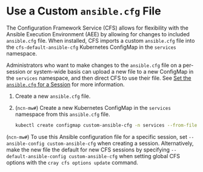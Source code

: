# Use a Custom `ansible.cfg` File

The Configuration Framework Service \(CFS\) allows for flexibility with the Ansible Execution Environment \(AEE\) by allowing for
changes to included `ansible.cfg` file. When installed, CFS imports a custom `ansible.cfg` file into the `cfs-default-ansible-cfg`
Kubernetes ConfigMap in the `services` namespace.

Administrators who want to make changes to the `ansible.cfg` file on a per-session or system-wide basis can upload a new file to a new
ConfigMap in the `services` namespace, and then direct CFS to use their file. See
[Set the `ansible.cfg` for a Session](Set_the_ansible-cfg_for_a_Session.md) for more information.

1. Create a new `ansible.cfg` file.

1. (`ncn-mw#`) Create a new Kubernetes ConfigMap in the `services` namespace from this `ansible.cfg` file.

    ```bash
    kubectl create configmap custom-ansible-cfg -n services --from-file=ansible.cfg
    ```

(`ncn-mw#`) To use this Ansible configuration file for a specific session, set `--ansible-config custom-ansible-cfg` when creating a session.
Alternatively, make the new file the default for new CFS sessions by specifying `--default-ansible-config custom-ansible-cfg` when
setting global CFS options with the `cray cfs options update` command.
